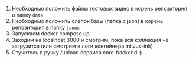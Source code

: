 1. Необходимо положить файлы тестовых видео в корень репозитория в папку `data`
2. Необходимо положить слепок базы (папка с json) в корень репозитория в папку `jsons`
3. Запускаем docker compose up
4. Заходим на localhost:3000 и смотрим, пока вся коллекция не загрузится (или смотрим в логи контейнера milvus-init)
5. Стучитесь в ручку /upload сервиса core-backend :)